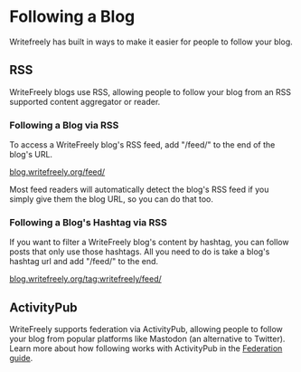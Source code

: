 # Following a Blog

Writefreely has built in ways to make it easier for people to follow your blog.

## RSS

WriteFreely blogs use RSS, allowing people to follow your blog from an RSS supported content aggregator or reader.

### Following a Blog via RSS

To access a WriteFreely blog's RSS feed, add "/feed/" to the end of the blog's URL.

[blog.writefreely.org/feed/](https://blog.writefreely.org/feed/)

Most feed readers will automatically detect the blog's RSS feed if you simply give them the blog URL, so you can do that too.

### Following a Blog's Hashtag via RSS

If you want to filter a WriteFreely blog's content by hashtag, you can follow posts that only use those hashtags. All you need to do is take a blog's hashtag url and add "/feed/" to the end.

[blog.writefreely.org/tag:writefreely/feed/](https://blog.writefreely.org/tag:writefreely/feed/)

## ActivityPub

WriteFreely supports federation via ActivityPub, allowing people to follow your blog from popular platforms like Mastodon (an alternative to Twitter). Learn more about how following works with ActivityPub in the [Federation guide](https://writefreely.org/docs/latest/writer/federation).
